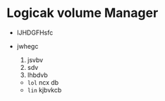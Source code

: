 # Logicak volume Manager

- lJHDGFHsfc
- jwhegc
    1. jsvbv
    2. sdv
    3. lhbdvb
 
  - `lol` ncx db
  -  `lin` kjbvkcb
